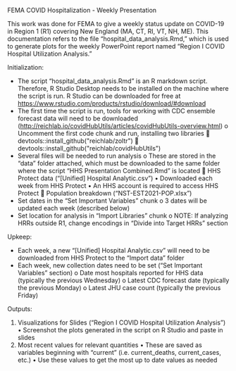 FEMA COVID Hospitalization - Weekly Presentation

This work was done for FEMA to give a weekly status update on COVID-19 in Region 1 (R1) covering New England (MA, CT, RI, VT, NH, ME).
This documentation refers to the file “hospital_data_analysis.Rmd,” which is used to generate plots for the weekly PowerPoint report named “Region I COVID Hospital Utilization Analysis.”

Initialization:
-	The script “hospital_data_analysis.Rmd” is an R markdown script. Therefore, R Studio Desktop needs to be installed on the machine where the script is run. R Studio can be downloaded for free at https://www.rstudio.com/products/rstudio/download/#download
-	The first time the script is run, tools for working with CDC ensemble forecast data will need to be downloaded (http://reichlab.io/covidHubUtils/articles/covidHubUtils-overview.html)
o	Uncomment the first code chunk and run, installing two libraries
	devtools::install_github("reichlab/zoltr")
	devtools::install_github("reichlab/covidHubUtils")
-	Several files will be needed to run analysis
o	These are stored in the “data” folder attached, which must be downloaded to the same folder where the script “HHS Presentation Combined.Rmd” is located
	HHS Protect data (“[Unified] Hospital Analytic.csv”)
•	Downloaded each week from HHS Protect
•	An HHS account is required to access HHS Protect
	Population breakdown (“NST-EST2021-POP.xlsx”)
-	Set dates in the “Set Important Variables” chunk
o	3 dates will be updated each week (described below)
-	Set location for analysis in “Import Libraries” chunk
o	NOTE: If analyzing HRRs outside R1, change encodings in “Divide into Target HRRs” section

Upkeep:
-	Each week, a new “[Unified] Hospital Analytic.csv” will need to be downloaded from HHS Protect to the “Import data” folder
-	Each week, new collection dates need to be set (“Set Important Variables” section)
o	Date most hospitals reported for HHS data (typically the previous Wednesday)
o	Latest CDC forecast date (typically the previous Monday)
o	Latest JHU case count (typically the previous Friday)

Outputs:
1.	Visualizations for Slides (“Region I COVID Hospital Utilization Analysis”)
•	Screenshot the plots generated in the script on R Studio and paste in slides
2.	Most recent values for relevant quantities
•	These are saved as variables beginning with “current” (i.e. current_deaths, current_cases, etc.)
•	Use these values to get the most up to date values as needed

